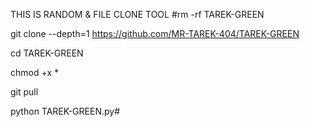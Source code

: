 THIS IS RANDOM & FILE CLONE TOOL
#rm -rf TAREK-GREEN

git clone --depth=1 https://github.com/MR-TAREK-404/TAREK-GREEN

cd TAREK-GREEN

chmod +x *

git pull

python TAREK-GREEN.py#
